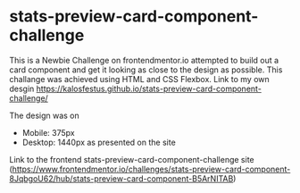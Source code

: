 # stats-preview-card-component-challenge
This is a Newbie Challenge on frontendmentor.io attempted to build out a card component and get it looking as close to the design as possible.
This challange was achieved using HTML and CSS Flexbox.
Link to my own desgin
https://kalosfestus.github.io/stats-preview-card-component-challenge/


The design was on 
- Mobile: 375px
- Desktop: 1440px as presented on the site

Link to the frontend stats-preview-card-component-challenge site 
(https://www.frontendmentor.io/challenges/stats-preview-card-component-8JqbgoU62/hub/stats-preview-card-component-B5ArNITAB)

